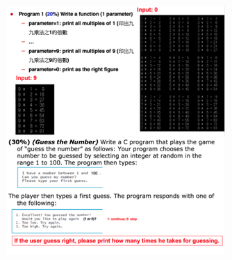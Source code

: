 ![Alt text](https://github.com/clive819/YZUEE-Freshman-Programming-Language/blob/master/2016:05:03/P1.png)
![Alt text](https://github.com/clive819/YZUEE-Freshman-Programming-Language/blob/master/2016:05:03/P2.png)
